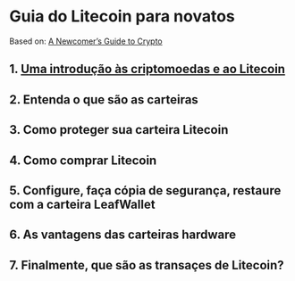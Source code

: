 # Guia do Litecoin para novatos

Based on: [A Newcomer’s Guide to Crypto](https://medium.com/the-litecoin-school-of-crypto/a-newcomers-guide-to-crypto/home)

## 1. [Uma introdução às criptomoedas e ao Litecoin](01-Uma_introducao_as_criptomoedas_e_ao_Litecoin.md)
## 2. Entenda o que são as carteiras
## 3. Como proteger sua carteira Litecoin
## 4. Como comprar Litecoin
## 5. Configure, faça cópia de segurança, restaure com a carteira LeafWallet
## 6. As vantagens das carteiras hardware
## 7. Finalmente, que são as transaçes de Litecoin?
